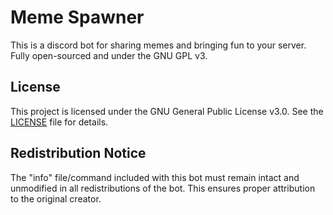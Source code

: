 # Meme Spawner
 This is a discord bot for sharing memes and bringing fun to your server. Fully open-sourced and under the GNU GPL v3.


## License

This project is licensed under the GNU General Public License v3.0. See the [LICENSE](LICENSE) file for details.


## Redistribution Notice

The "info" file/command included with this bot must remain intact and unmodified in all redistributions of the bot. This ensures proper attribution to the original creator.
